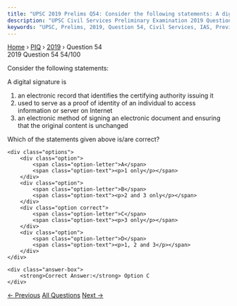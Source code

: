 ```yaml
---
title: "UPSC 2019 Prelims Q54: Consider the following statements: A digital signature is..."
description: "UPSC Civil Services Preliminary Examination 2019 Question 54 with options and answer"
keywords: "UPSC, Prelims, 2019, Question 54, Civil Services, IAS, Previous Year Questions"
---
```


<nav class="breadcrumb">
    <a href="../../">Home</a>
    <span>›</span>
    <a href="../">PIQ</a>
    <span>›</span>
    <a href="./">2019</a>
    <span>›</span>
    <span>Question 54</span>
</nav>

<div class="question-header">
    <div class="question-meta">
        <span class="year-badge">2019</span>
        <span class="question-number">Question 54</span>
        <span class="progress">54/100</span>
    </div>
    <div class="progress-bar">
        <div class="progress-fill" style="width: 54.0%"></div>
    </div>
</div>

<div class="question-content">
    <div class="question-text">
        <p>Consider the following statements:</p>
<p>A digital signature is</p>
<ol>
<li>an electronic record that identifies the certifying authority issuing it</li>
<li>used to serve as a proof of identity of an individual to access information or server on Internet</li>
<li>an electronic method of signing an electronic document and ensuring that the original content is unchanged</li>
</ol>
<p>Which of the statements given above is/are correct?</p>
    </div>
    
    <div class="options">
        <div class="option">
            <span class="option-letter">A</span>
            <span class="option-text"><p>1 only</p></span>
        </div>
        <div class="option">
            <span class="option-letter">B</span>
            <span class="option-text"><p>2 and 3 only</p></span>
        </div>
        <div class="option correct">
            <span class="option-letter">C</span>
            <span class="option-text"><p>3 only</p></span>
        </div>
        <div class="option">
            <span class="option-letter">D</span>
            <span class="option-text"><p>1, 2 and 3</p></span>
        </div>
    </div>

    <div class="answer-box">
        <strong>Correct Answer:</strong> Option C
    </div>
</div>

<div class="question-nav">
    <a href="../q053-with-reference-to-the-recent-developments-in-scien/" class="nav-btn prev">← Previous</a>
    <a href="../" class="nav-btn center">All Questions</a>
    <a href="../q055-in-the-context-of-wearable-technology-which-of-the/" class="nav-btn next">Next →</a>
</div>
